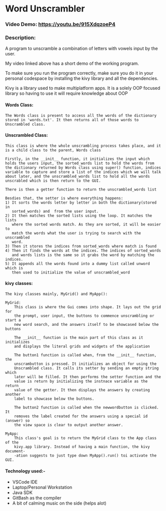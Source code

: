 # Word Unscrambler
### Video Demo: https://youtu.be/915XdqzoeP4
### Description:
A program to unscramble a combination of letters with vowels input by the user.

My video linked above has a short demo of the working program.

To make sure you run the program correctly, make sure you do it in your personal codespace by installing the kivy library and all the dependencies.

Kivy is a library used to make multiplatform apps. It is a solely OOP focused library so having to use it will require knowledge about OOP

#### Words Class:
    The Words class is present to access all the words of the dictionary stored in 'words.txt'. It then returns all of those words to Unscrambled class.

#### Unscrambled Class:
    This class is where the whole unscrambling process takes place, and it is a child class to the parent, Words class

    Firstly, in the __init__ function, it initializes the input which holds the users input, the sorted_words list to hold the words from the dictionary returned by Words class using super() function, indices variable to capture and store a list of the indices which we will talk about later, and the unscrambled_words list to hold all the words unscrabled which is then return to the GUI.

    There is then a getter function to return the unscrambled_words list

    Besdies that, the setter is where everything happens:
    1) It sorts the words letter by letter in both the dictionary(stored in
       sorted_words) and  from the user input.
    2) It then matches the sorted lists using the loop. It matches the lists
       where the sorted words match. As they are sorted, it will be easier to
       match the words what the user is trying to search with the unscrambled
       word.
    3) Then it stores the indices from sorted_words where match is found
    4) Then it finds the words at the indices. The indices of sorted_words
       and words lists is the same so it grabs the word by matching the indices.
    5) It appends all the words found into a dummy list called unword which is
       then used to initialize the value of unscrambled_word

#### kivy classes:
    The kivy classes mainly, MyGrid() and MyApp():

    MyGrid:
        This class is where the Gui comes into shape. It lays out the grid for
        the prompt, user input, the buttons to commence unscrambling or start a
        new word search, and the answers itself to be showcased below the buttons

        The __init__ function is the main part of this class as it initializes
        and displays the literal grids and widgets of the application

        The button1 function is called when, from the __init__ function, the
        unscrambutton is pressed. It initializes an object for using the
        Unscrambled class. It calls its setter by sending an empty string which
        later will be filled. It then performs the setter function and the
        value is return by initializing the instnace variable as the return
        value of the getter. It then displays the answers by creating another
        label to showcase below the buttons.

        The button2 function is called when the newwordbutton is clicked. It
        removes the label created for the answers using a special id (answer) so
        the view space is clear to output another answer.

    MyApp:
        This class's goal is to return the MyGrid class to the App class of the
        kivy.app library. Instead of having a main function, the kivy document-
        -ation suggests to just type down MyApp().run() toi activate the GUI.

#### Technology used:-
- VSCode IDE
- Laptop/Personal Workstation
- Java SDK
- GitBash as the compiler
- A bit of calming music on the side (helps alot)
